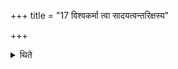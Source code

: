 +++
title = "17 विश्वकर्मा त्वा सादयत्वन्तरिक्षस्य"

+++

<details><summary>थिते</summary>

विश्वकर्मा त्वा सादयत्वन्तरिक्षस्य पृष्ठे ज्योतिष्मतीमिति विश्वज्योतिषम् १७
</details>
